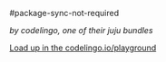 #package-sync-not-required

_by codelingo, one of their juju bundles_


[Load up in the codelingo.io/playground](https://codelingo.io/playground/?repo=github.com/codelingo/hub&dir=tenets/codelingo/juju/package-sync-not-required&tenet=codelingo/juju/package-sync-not-required)
